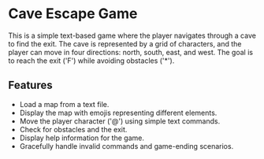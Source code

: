 # Cave Escape Game

This is a simple text-based game where the player navigates through a cave to find the exit. The cave is represented by a grid of characters, and the player can move in four directions: north, south, east, and west. The goal is to reach the exit ('F') while avoiding obstacles ('*').

## Features

- Load a map from a text file. <br/>
- Display the map with emojis representing different elements. <br/>
- Move the player character ('@') using simple text commands. <br/>
- Check for obstacles and the exit. <br/>
- Display help information for the game. <br/>
- Gracefully handle invalid commands and game-ending scenarios.<br/>




  
